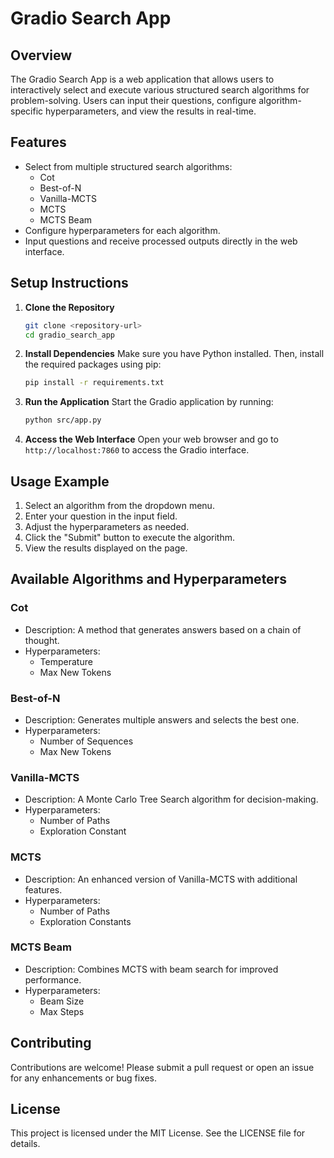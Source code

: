 # Gradio Search App

## Overview
The Gradio Search App is a web application that allows users to interactively select and execute various structured search algorithms for problem-solving. Users can input their questions, configure algorithm-specific hyperparameters, and view the results in real-time.

## Features
- Select from multiple structured search algorithms:
  - Cot
  - Best-of-N
  - Vanilla-MCTS
  - MCTS
  - MCTS Beam
- Configure hyperparameters for each algorithm.
- Input questions and receive processed outputs directly in the web interface.

## Setup Instructions

1. **Clone the Repository**
   ```bash
   git clone <repository-url>
   cd gradio_search_app
   ```

2. **Install Dependencies**
   Make sure you have Python installed. Then, install the required packages using pip:
   ```bash
   pip install -r requirements.txt
   ```

3. **Run the Application**
   Start the Gradio application by running:
   ```bash
   python src/app.py
   ```

4. **Access the Web Interface**
   Open your web browser and go to `http://localhost:7860` to access the Gradio interface.

## Usage Example
1. Select an algorithm from the dropdown menu.
2. Enter your question in the input field.
3. Adjust the hyperparameters as needed.
4. Click the "Submit" button to execute the algorithm.
5. View the results displayed on the page.

## Available Algorithms and Hyperparameters

### Cot
- Description: A method that generates answers based on a chain of thought.
- Hyperparameters: 
  - Temperature
  - Max New Tokens

### Best-of-N
- Description: Generates multiple answers and selects the best one.
- Hyperparameters:
  - Number of Sequences
  - Max New Tokens

### Vanilla-MCTS
- Description: A Monte Carlo Tree Search algorithm for decision-making.
- Hyperparameters:
  - Number of Paths
  - Exploration Constant

### MCTS
- Description: An enhanced version of Vanilla-MCTS with additional features.
- Hyperparameters:
  - Number of Paths
  - Exploration Constants

### MCTS Beam
- Description: Combines MCTS with beam search for improved performance.
- Hyperparameters:
  - Beam Size
  - Max Steps

## Contributing
Contributions are welcome! Please submit a pull request or open an issue for any enhancements or bug fixes.

## License
This project is licensed under the MIT License. See the LICENSE file for details.